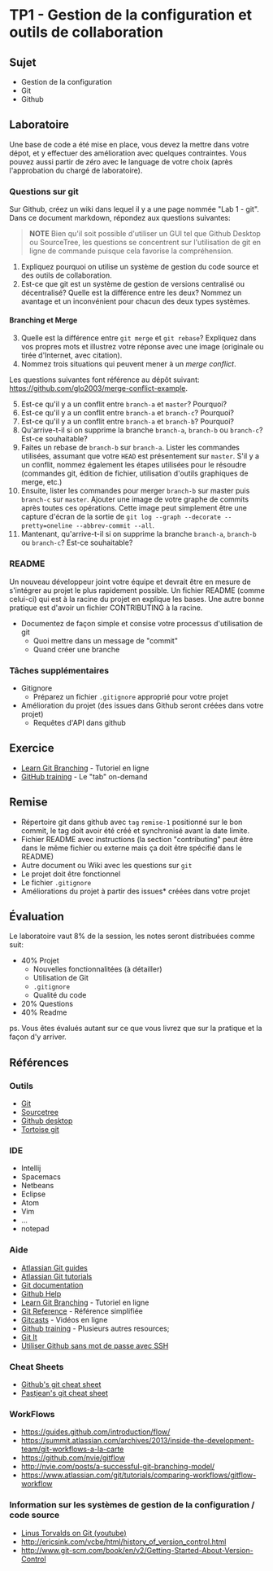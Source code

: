 # TP1 - Gestion de la configuration et outils de collaboration

## Sujet

- Gestion de la configuration
- Git
- Github

## Laboratoire

Une base de code a été mise en place, vous devez la mettre dans votre dépot, et y effectuer des amélioration avec quelques contraintes. Vous pouvez aussi partir de zéro avec le language de votre choix (après l'approbation du chargé de laboratoire).

### Questions sur git

Sur Github, créez un wiki dans lequel il y a une page nommée "Lab 1 - git". Dans ce document markdown, répondez aux questions suivantes:

> **NOTE** Bien qu'il soit possible d'utiliser un GUI tel que Github Desktop ou SourceTree, les questions se concentrent sur l'utilisation de git en ligne de commande puisque cela favorise la compréhension.

1. Expliquez pourquoi on utilise un système de gestion du code source et des outils de collaboration.
2. Est-ce que git est un système de gestion de versions centralisé ou décentralisé? Quelle est la différence entre les deux? Nommez un avantage et un inconvénient pour chacun des deux types systèmes.

#### Branching et Merge

3. Quelle est la différence entre `git merge` et `git rebase`? Expliquez dans vos propres mots et illustrez votre réponse avec une image (originale ou tirée d'Internet, avec citation).
4. Nommez trois situations qui peuvent mener à un _merge conflict_.

Les questions suivantes font référence au dépôt suivant: https://github.com/glo2003/merge-conflict-example.

5. Est-ce qu'il y a un conflit entre `branch-a` et `master`? Pourquoi?
6. Est-ce qu'il y a un conflit entre `branch-a` et `branch-c`? Pourquoi?
7. Est-ce qu'il y a un conflit entre `branch-a` et `branch-b`? Pourquoi?
8. Qu'arrive-t-il si on supprime la branche `branch-a`, `branch-b` ou `branch-c`? Est-ce souhaitable?
9. Faites un rebase de `branch-b` sur `branch-a`. Lister les commandes utilisées, assumant que votre `HEAD` est présentement sur `master`. S'il y a un conflit, nommez également les étapes utilisées pour le résoudre (commandes git, édition de fichier, utilisation d'outils graphiques de merge, etc.)
10. Ensuite, lister les commandes pour merger `branch-b` sur master puis `branch-c` sur `master`. Ajouter une image de votre graphe de commits après toutes ces opérations. Cette image peut simplement être une capture d'écran de la sortie de `git log --graph --decorate --pretty=oneline --abbrev-commit --all`.
11. Mantenant, qu'arrive-t-il si on supprime la branche `branch-a`, `branch-b` ou `branch-c`? Est-ce souhaitable?


### README

Un nouveau développeur joint votre équipe et devrait être en mesure de s'intégrer au projet le plus rapidement possible. Un fichier README (comme celui-ci) qui est à la racine du projet en explique les bases. Une autre bonne pratique est d'avoir un fichier CONTRIBUTING à la racine.

- Documentez de façon simple et consise votre processus d'utilisation de git
  - Quoi mettre dans un message de "commit"
  - Quand créer une branche

### Tâches supplémentaires

- Gitignore
  - Préparez un fichier `.gitignore` approprié pour votre projet
- Amélioration du projet (des issues dans Github seront créées dans votre projet)
  - Requêtes d'API dans github

## Exercice

- [Learn Git Branching](https://pcottle.github.io/learnGitBranching/) - Tutoriel en ligne
- [GitHub training](https://services.github.com/on-demand/github-cli/) - Le "tab" on-demand

## Remise

- Répertoire git dans github avec `tag` `remise-1` positionné sur le bon commit,
    le tag doit avoir été créé et synchronisé avant la date limite.
- Fichier README avec instructions (la section "contributing" peut être dans
    le même fichier ou externe mais ça doit être spécifié dans le README)
- Autre document ou Wiki avec les questions sur `git`
- Le projet doit être fonctionnel
- Le fichier `.gitignore`
- Améliorations du projet à partir des issues* créées dans votre projet

## Évaluation

Le laboratoire vaut 8% de la session, les notes seront distribuées comme suit:

- 40% Projet
  - Nouvelles fonctionnalitées (à détailler)
  - Utilisation de Git
  - `.gitignore`
  - Qualité du code
- 20% Questions
- 40% Readme

ps. Vous êtes évalués autant sur ce que vous livrez que sur la pratique et la façon
d'y arriver.

## Références

### Outils

- [Git](http://git-scm.com/)
- [Sourcetree](https://www.sourcetreeapp.com)
- [Github desktop](https://desktop.github.com/)
- [Tortoise git](https://tortoisegit.org/)

### IDE
- Intellij
- Spacemacs
- Netbeans
- Eclipse
- Atom
- Vim
- ...
- notepad

### Aide
- [Atlassian Git guides](https://www.atlassian.com/git/)
- [Atlassian Git tutorials](https://www.atlassian.com/git/tutorials/)
- [Git documentation](http://git-scm.com/doc)
- [Github Help](https://help.github.com/)
- [Learn Git Branching](https://pcottle.github.io/learnGitBranching/) - Tutoriel en ligne
- [Git Reference](http://gitref.org/) - Référence simplifiée
- [Gitcasts](http://gitcasts.com/) - Vidéos en ligne
- [Github training](https://training.github.com/) - Plusieurs  autres resources;
- [Git It](https://github.com/jlord/git-it-electron)
- [Utiliser Github sans mot de passe avec SSH](https://help.github.com/articles/generating-an-ssh-key/)

### Cheat Sheets

- [Github's git cheat sheet](https://training.github.com/kit/downloads/github-git-cheat-sheet.pdf)
- [Pastjean's git cheat sheet](https://github.com/pastjean/git-cheat-sheet)

### WorkFlows
- https://guides.github.com/introduction/flow/
- https://summit.atlassian.com/archives/2013/inside-the-development-team/git-workflows-a-la-carte
- https://github.com/nvie/gitflow
- http://nvie.com/posts/a-successful-git-branching-model/
- https://www.atlassian.com/git/tutorials/comparing-workflows/gitflow-workflow

### Information sur les systèmes de gestion de la configuration / code source

- [Linus Torvalds on Git (youtube)](https://www.youtube.com/watch?v=4XpnKHJAok8)
- http://ericsink.com/vcbe/html/history_of_version_control.html
- http://www.git-scm.com/book/en/v2/Getting-Started-About-Version-Control
